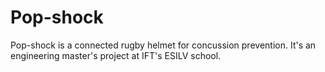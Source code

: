# Pop-shock
Pop-shock is a connected rugby helmet for concussion prevention. It's an engineering master's project at IFT's ESILV school.
